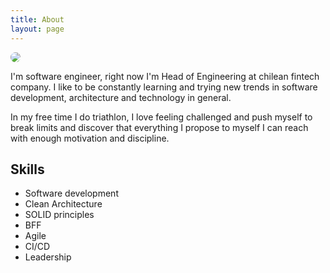 ```yaml
---
title: About
layout: page
---
```

<img src="{{ site.url }}/{{ site.picture }}" style="border-radius:50%">

<p>I'm software engineer, right now I'm Head of Engineering at chilean fintech company. I like to be constantly learning and trying new trends in software development, architecture and technology in general.</p>

<p>In my free time I do triathlon, I love feeling challenged and push myself to break limits and discover that everything I propose to myself I can reach with enough motivation and discipline.</p>

<h2>Skills</h2>

<ul class="skill-list">
	<li>Software development</li>
	<li>Clean Architecture</li>
	<li>SOLID principles</li>
	<li>BFF</li>
	<li>Agile</li>
	<li>CI/CD</li>
	<li>Leadership</li>
</ul>

<!--
<h2>Projects</h2>

<ul>
	<li><a href="https://github.com/">Lorem Lorem</a></li>
	<li><a href="https://github.com/">Ipsum Dolor</a></li>
	<li><a href="https://github.com/">Dolor Lorem</a></li>
</ul>
-->
